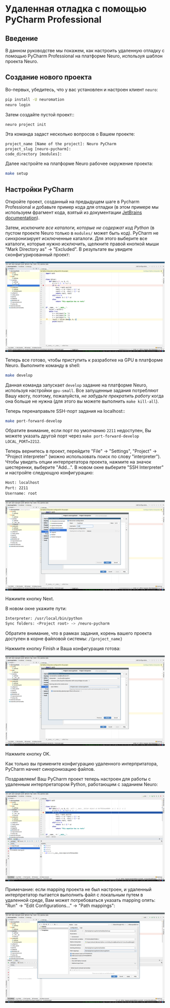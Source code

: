 # Удаленная отладка с помощью PyCharm Professional

## Введение

В данном руководстве мы покажем, как настроить удаленную отладку с помощью PyCharm Professional на платформе Neuro, используя шаблон проекта Neuro.

## Создание нового проекта

Во-первых, убедитесь, что у вас установлен и настроен клиент `neuro`:

```bash
pip install -U neuromation
neuro login
```

Затем создайте пустой проект::

```bash
neuro project init
```

Эта команда задаст несколько вопросов о Вашем проекте:

```text
project_name [Name of the project]: Neuro PyCharm
project_slug [neuro-pycharm]: 
code_directory [modules]:
```

Далее настройте на платформе Neuro рабочее окружение проекта:

```bash
make setup
```

## Настройки PyCharm

Откройте проект, созданный на предыдущем шаге в Pycharm Professional и добавьте пример кода для отладки \(в этом примере мы используем фрагмент кода, взятый из документации [JetBrains documentation](https://www.jetbrains.com/help/pycharm/remote-debugging-with-product.html)\).

Затем, _исключите все каталоги, которые не содержат код Python_ \(в пустом проекте Neuro только в `modules/` может быть код\). PyCharm не синхронизирует исключенные каталоги. Для этого выберите все каталоги, которые нужно исключить, щелкните правой кнопкой мыши "Mark Directory as" -&gt; "Excluded". В результате вы увидите сконфигурированный проект:

![](../.gitbook/assets/0_empty.png)

Теперь все готово, чтобы приступить к разработке на GPU в платформе Neuro. Выполните команду в shell:

```bash
make develop
```

Данная команда запускает `develop` задание на платформе Neuro, используя настройки `gpu-small`. Все запущенные задания потребляют Вашу квоту, поэтому, пожалуйста, _не забудьте прекратить работу_ когда она больше не нужна \(для этого вы можете выполнить `make kill-all`\).

Теперь перенаправьте SSH-порт задания на localhost::

```bash
make port-forward-develop
```

Обратите внимание, если порт по умолчанию `2211` недоступен, Вы можете указать другой порт через `make port-forward-develop LOCAL_PORT=2212`.

Теперь вернитесь в проект, перейдите "File" -&gt; "Settings", "Project" -&gt; "Project interpreter" \(можно использовать поиск по слову "interpreter"\). Чтобы увидеть опции интерпретатора проекта, нажмите на значок шестеренки, выберите "Add...". В новом окне выберите "SSH Interpreter" и настройте следующую конфигурацию:

```bash
Host: localhost
Port: 2211
Username: root
```

![](../.gitbook/assets/1_add_py_interpreter.png)

Нажимте кнопку Next.

В новом окне укажите пути:

```bash
Interpreter: /usr/local/bin/python
Sync folders: <Project root> -> /neuro-pycharm
```

Обратите внимание, что в рамках задания, корень вашего проекта доступен в корне файловой системы: `/{project_name}`

Нажмите кнопку Finish и Ваша конфигурация готова:

![](../.gitbook/assets/2_mapping.png)

Нажмите кнопку OK.

Как только вы примените конфигурацию удаленного интерпритатора, PyCharm начнет синхронизацию файлов.

Поздравляем! Ваш PyCharm проект теперь настроен для работы с удаленным интерпретатором Python, работающим с заданием Neuro:

![](../.gitbook/assets/3_debugging.png)

Примечание: если mapping проекта не был настроен, и удаленный интерпретатор пытается выполнить файл с локальным путем в удаленной среде, Вам может потребоваться указать mapping опять: "Run" -&gt; "Edit Configurations..." -&gt; "Path mappings":

![](../.gitbook/assets/4_after_mapping.png)

